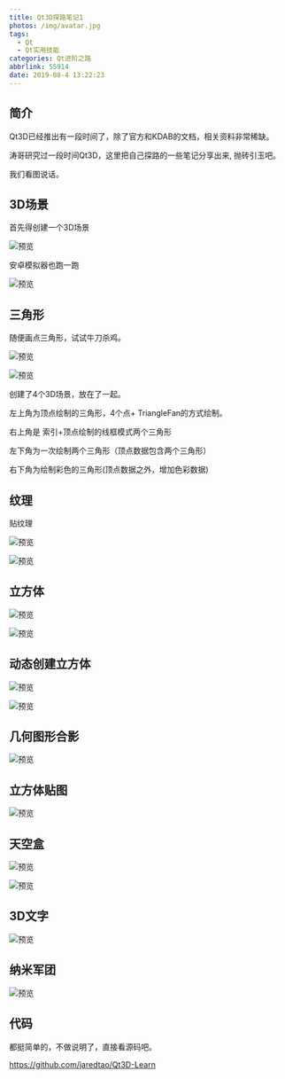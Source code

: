 ```yaml
---
title: Qt3D探路笔记1
photos: /img/avatar.jpg
tags:
  - Qt
  - Qt实用技能
categories: Qt进阶之路
abbrlink: 55914
date: 2019-08-4 13:22:23
---
```


## 简介

Qt3D已经推出有一段时间了，除了官方和KDAB的文档，相关资料非常稀缺。

涛哥研究过一段时间Qt3D，这里把自己探路的一些笔记分享出来, 抛砖引玉吧。

我们看图说话。

## 3D场景

首先得创建一个3D场景

![预览](/images/Qt3D/2.png)

安卓模拟器也跑一跑

![预览](/images/Qt3D/2_Android.png)

## 三角形

随便画点三角形，试试牛刀杀鸡。

![预览](/images/Qt3D/3.png)

![预览](/images/Qt3D/3_Android.png)

创建了4个3D场景，放在了一起。

左上角为顶点绘制的三角形，4个点+ TriangleFan的方式绘制。

右上角是 索引+顶点绘制的线框模式两个三角形

左下角为一次绘制两个三角形（顶点数据包含两个三角形）

右下角为绘制彩色的三角形(顶点数据之外，增加色彩数据)

## 纹理

贴纹理

![预览](/images/Qt3D/5.png)

![预览](/images/Qt3D/5_Android.png)

## 立方体

![预览](/images/Qt3D/7.png)

![预览](/images/Qt3D/7_Android.png)

## 动态创建立方体

![预览](/images/Qt3D/8.png)

![预览](/images/Qt3D/8_Android.png)

## 几何图形合影

![预览](/images/Qt3D/16.png)

## 立方体贴图

![预览](/images/Qt3D/10.png)

## 天空盒

![预览](/images/Qt3D/11.png)

![预览](/images/Qt3D/11_Android.png)

## 3D文字

![预览](/images/Qt3D/14.gif)

## 纳米军团

![预览](/images/Qt3D/15.png)

## 代码

都挺简单的，不做说明了，直接看源码吧。

https://github.com/jaredtao/Qt3D-Learn